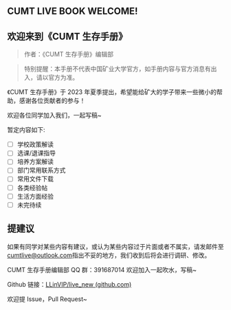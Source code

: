 ## CUMT LIVE BOOK WELCOME!

## 欢迎来到《CUMT 生存手册》

> 作者：《CUMT 生存手册》编辑部

> 特别提醒：本手册不代表中国矿业大学官方，如手册内容与官方消息有出入，请以官方为准。

《CUMT 生存手册》于 2023 年夏季提出，希望能给矿大的学子带来一些微小的帮助，感谢各位贡献者的参与！

欢迎各位同学加入我们，一起写稿~

暂定内容如下:

- [ ] 学校政策解读
- [ ] 选课/退课指导
- [ ] 培养方案解读
- [ ] 部门常用联系方式
- [ ] 常用文件下载
- [ ] 各类经验帖
- [ ] 生活方面经验
- [ ] 未完待续

## 提建议

如果有同学对某些内容有建议，或认为某些内容过于片面或者不属实，请发邮件至<cumtlive@outlook.com>指出不妥的地方，我们收到后将会进行调研、修改。

CUMT 生存手册编辑部 QQ 群：391687014 欢迎加入一起吹水，写稿~

Github 链接：[LLinVIP/live_new (github.com)](https://github.com/LLinVIP/live_new)

欢迎提 Issue，Pull Request~
